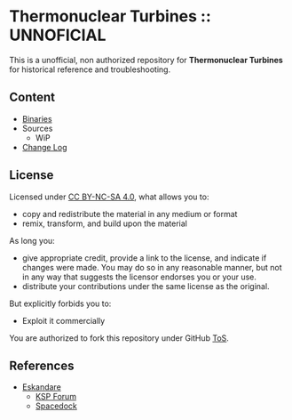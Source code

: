 # Thermonuclear Turbines :: UNNOFICIAL

This is a unofficial, non authorized repository for **Thermonuclear Turbines** for historical reference and troubleshooting.


## Content

* [Binaries](https://github.com/net-lisias-ksph/ThermonuclearTurbines/tree/Archive)
* Sources
	+ WiP
* [Change Log](./CHANGE_LOG.md)


## License

Licensed under [CC BY-NC-SA 4.0](https://creativecommons.org/licenses/by-nc-nd/4.0/?), what allows you to:

* copy and redistribute the material in any medium or format
* remix, transform, and build upon the material

As long you:

* give appropriate credit, provide a link to the license, and indicate if changes were made. You may do so in any reasonable manner, but not in any way that suggests the licensor endorses you or your use.
* distribute your contributions under the same license as the original.

But explicitly forbids you to:

* Exploit it commercially

You are authorized to fork this repository under GitHub [ToS](https://help.github.com/articles/github-terms-of-service/).


## References

* [Eskandare](https://forum.kerbalspaceprogram.com/index.php?/profile/62742-eskandare/)
	+ [KSP Forum](https://forum.kerbalspaceprogram.com/index.php?/topic/136788-*)
	+ [Spacedock](https://spacedock.info/mod/521/Thermonuclear%20Turbines)
